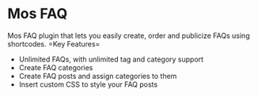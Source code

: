 # Mos FAQ
Mos FAQ plugin that lets you easily create, order and publicize FAQs using shortcodes.
=Key Features=
* Unlimited FAQs, with unlimited tag and category support
* Create FAQ categories
* Create FAQ posts and assign categories to them
* Insert custom CSS to style your FAQ posts
